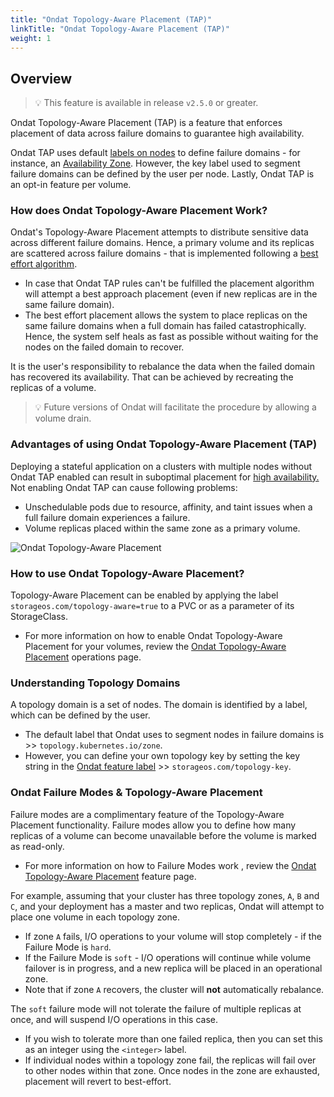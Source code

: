 ```yaml
---
title: "Ondat Topology-Aware Placement (TAP)"
linkTitle: "Ondat Topology-Aware Placement (TAP)"
weight: 1
---
```

## Overview

> 💡 This feature is available in release `v2.5.0` or greater.

Ondat Topology-Aware Placement (TAP) is a feature that enforces placement of data across failure domains to guarantee high availability.

Ondat TAP uses default [labels on nodes](https://kubernetes.io/docs/concepts/scheduling-eviction/assign-pod-node/#built-in-node-labels) to define failure domains - for instance, an [Availability Zone](https://docs.aws.amazon.com/AWSEC2/latest/UserGuide/using-regions-availability-zones.html). However, the key label used to segment failure domains can be defined by the user per node. Lastly, Ondat TAP is an opt-in feature per volume.

### How does Ondat Topology-Aware Placement Work?

Ondat's Topology-Aware Placement attempts to distribute sensitive data across different failure domains. Hence, a primary volume and its replicas are scattered across failure domains - that is implemented following a [best effort algorithm](https://en.wikipedia.org/wiki/Best-effort_delivery).

- In case that Ondat TAP rules can't be fulfilled the placement algorithm will attempt a best approach placement (even if new replicas are in the same failure domain).
- The best effort placement allows the system to place replicas on the same failure domains when a full domain has failed catastrophically. Hence, the system self heals as fast as possible without waiting for the nodes on the failed domain to recover.

It is the user's responsibility to rebalance the data when the failed domain has recovered its availability. That can be achieved by recreating the replicas of a volume.

> 💡 Future versions of Ondat will facilitate the procedure by allowing a volume drain.

### Advantages of using Ondat Topology-Aware Placement (TAP)

Deploying a stateful application on a clusters with multiple nodes without Ondat TAP enabled can result in suboptimal placement for [high availability.](https://en.wikipedia.org/wiki/High_availability) Not enabling Ondat TAP can cause following problems:

- Unschedulable pods due to resource, affinity, and taint issues when a full failure domain experiences a failure.
- Volume replicas placed within the same zone as a primary volume.

![Ondat Topology-Aware Placement](/images/docs/concepts/tap.png)

### How to use Ondat Topology-Aware Placement?

Topology-Aware Placement can be enabled by applying the label `storageos.com/topology-aware=true` to a PVC or as a parameter of its StorageClass.

- For more information on how to enable Ondat Topology-Aware Placement for your volumes, review the [Ondat Topology-Aware Placement](/docs/operations/tap) operations page.

### Understanding Topology Domains

A topology domain is a set of nodes. The domain is identified by a label, which can be defined by the user.

- The default label that Ondat uses to segment nodes in failure domains is >> `topology.kubernetes.io/zone`.
- However, you can define your own topology key by setting the key string in the [Ondat feature label](/docs/concepts/labels/) >> `storageos.com/topology-key`.

### Ondat Failure Modes & Topology-Aware Placement

Failure modes are a complimentary feature of the Topology-Aware Placement functionality. Failure modes allow you to define how many replicas of a volume can become unavailable before the volume is marked as read-only.

- For more information on how to Failure Modes work , review the [Ondat Topology-Aware Placement](/docs/concepts/replication) feature page.

For example, assuming that your cluster has three topology zones, `A`, `B` and `C`, and your deployment has a master and two replicas, Ondat will attempt to place one volume in each topology zone.

- If zone `A` fails, I/O operations to your volume will stop completely - if the Failure Mode is `hard`.
- If the Failure Mode is `soft` - I/O operations will continue while volume failover is in progress, and a new replica will be placed in an operational zone.
- Note that if zone `A` recovers, the cluster will **not** automatically rebalance.

The `soft` failure mode will not tolerate the failure of multiple replicas at once, and will suspend I/O operations in this case.

- If you wish to tolerate more than one failed replica, then you can set this as an integer using the `<integer>` label.
- If individual nodes within a topology zone fail, the replicas will fail over to other nodes within that zone. Once nodes in the zone are exhausted, placement will revert to best-effort.
